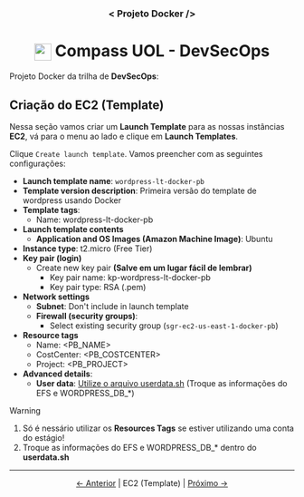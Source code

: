 <h3 align="center">< Projeto Docker /></h3>

<h1 align="center">
    <img align="center" src="https://logospng.org/download/uol/logo-uol-icon-256.png" width="30" height="30" /> Compass UOL - DevSecOps
</h1>

Projeto Docker da trilha de **DevSecOps**:

## Criação do EC2 (Template)

Nessa seção vamos criar um **Launch Template** para as nossas instâncias **EC2**, vá para o menu ao lado e clique em **Launch Templates**.

Clique `Create launch template`. Vamos preencher com as seguintes configurações:

- **Launch template name**: `wordpress-lt-docker-pb`
- **Template version description**: Primeira versão do template de wordpress usando Docker
- **Template tags**:
  - Name: wordpress-lt-docker-pb
- **Launch template contents**
  - **Application and OS Images (Amazon Machine Image)**: Ubuntu
- **Instance type**: t2.micro (Free Tier)
- **Key pair (login)**
  - Create new key pair **(Salve em um lugar fácil de lembrar)**
    - Key pair name: kp-wordpress-lt-docker-pb
    - Key pair type: RSA (.pem)
- **Network settings**
  - **Subnet**: Don't include in launch template
  - **Firewall (security groups)**:
    - Select existing security group (`sgr-ec2-us-east-1-docker-pb`)
- **Resource tags**
  - Name: \<PB_NAME\>
  - CostCenter: \<PB_COSTCENTER\>
  - Project: \<PB_PROJECT\>
- **Advanced details**:
  - **User data**: [Utilize o arquivo userdata.sh](./userdata.sh) (Troque as informações do EFS e WORDPRESS_DB\_\*)

> [!WARNING]
>
> 1. Só é nessário utilizar os **Resources Tags** se estiver utilizando uma conta do estágio!
> 2. Troque as informações do EFS e WORDPRESS_DB\_\* dentro do **userdata.sh**

---

<div align="center">

[← Anterior](8.load_balancer.md) | EC2 (Template) | [Próximo →](10.auto_scaling_group.md)

<div>

